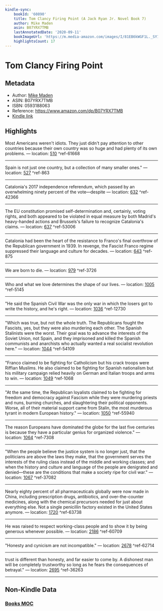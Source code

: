 ```yaml
---
kindle-sync:
    bookId: '60890'
    title: Tom Clancy Firing Point (A Jack Ryan Jr. Novel Book 7)
    author: Mike Maden
    asin: B07YRX7TMB
    lastAnnotatedDate: '2020-09-11'
    bookImageUrl: 'https://m.media-amazon.com/images/I/81EB6kWGF1L._SY160.jpg'
    highlightsCount: 17
---
```


# Tom Clancy Firing Point

## Metadata

-   Author: [Mike Maden](https://www.amazon.comundefined)
-   ASIN: B07YRX7TMB
-   ISBN: 0593188063
-   Reference: https://www.amazon.com/dp/B07YRX7TMB
-   [Kindle link](kindle://book?action=open&asin=B07YRX7TMB)

## Highlights

Most Americans weren't idiots. They just didn't pay attention to other countries because their own country was so huge and had plenty of its own problems. — location: [510](kindle://book?action=open&asin=B07YRX7TMB&location=510) ^ref-61668

---

Spain is not just one country, but a collection of many smaller ones." — location: [527](kindle://book?action=open&asin=B07YRX7TMB&location=527) ^ref-863

---

Catalonia's 2017 independence referendum, which passed by an overwhelming ninety percent of the vote—despite — location: [632](kindle://book?action=open&asin=B07YRX7TMB&location=632) ^ref-42366

---

The EU constitution promised self-determination and, certainly, voting rights, and both appeared to be violated in equal measure by both Madrid's heavy-handed actions and Brussels's failure to recognize Catalonia's claims. — location: [637](kindle://book?action=open&asin=B07YRX7TMB&location=637) ^ref-53006

---

Catalonia had been the heart of the resistance to Franco's final overthrow of the Republican government in 1939. In revenge, the Fascist Franco regime suppressed their language and culture for decades. — location: [643](kindle://book?action=open&asin=B07YRX7TMB&location=643) ^ref-875

---

We are born to die. — location: [979](kindle://book?action=open&asin=B07YRX7TMB&location=979) ^ref-3726

---

Who and what we love determines the shape of our lives. — location: [1005](kindle://book?action=open&asin=B07YRX7TMB&location=1005) ^ref-5145

---

"He said the Spanish Civil War was the only war in which the losers got to write the history, and he's right. — location: [1036](kindle://book?action=open&asin=B07YRX7TMB&location=1036) ^ref-12730

---

"Which was true, but not the whole truth. The Republicans fought the Fascists, yes, but they were also murdering each other. The Spanish Stalinists were the worst. Their goal was to advance the interests of the Soviet Union, not Spain, and they imprisoned and killed the Spanish communists and anarchists who actually wanted a real socialist revolution here." — location: [1044](kindle://book?action=open&asin=B07YRX7TMB&location=1044) ^ref-54109

---

"Franco claimed to be fighting for Catholicism but his crack troops were Riffian Muslims. He also claimed to be fighting for Spanish nationalism but his military campaign relied heavily on German and Italian troops and arms to win. — location: [1049](kindle://book?action=open&asin=B07YRX7TMB&location=1049) ^ref-1068

---

"At the same time, the Republican loyalists claimed to be fighting for freedom and democracy against Fascism while they were murdering priests and nuns, burning churches, and slaughtering their political opponents. Worse, all of their material support came from Stalin, the most murderous tyrant in modern European history." — location: [1050](kindle://book?action=open&asin=B07YRX7TMB&location=1050) ^ref-55940

---

The reason Europeans have dominated the globe for the last five centuries is because they have a particular genius for organized violence." — location: [1064](kindle://book?action=open&asin=B07YRX7TMB&location=1064) ^ref-7308

---

"When the people believe the justice system is no longer just, that the politicians are above the laws they make, that the government serves the interests of the ruling class instead of the middle and working classes; and when the history and culture and language of the people are denigrated and denied—these are the conditions that make a society ripe for civil war." — location: [1067](kindle://book?action=open&asin=B07YRX7TMB&location=1067) ^ref-37082

---

Nearly eighty percent of all pharmaceuticals globally were now made in China, including prescription drugs, antibiotics, and over-the-counter medicines, along with the chemical precursors needed for just about everything else. Not a single penicillin factory existed in the United States anymore. — location: [1720](kindle://book?action=open&asin=B07YRX7TMB&location=1720) ^ref-63738

---

He was raised to respect working-class people and to show it by being generous whenever possible. — location: [2186](kindle://book?action=open&asin=B07YRX7TMB&location=2186) ^ref-60709

---

"Honesty and cynicism are not incompatible." — location: [2678](kindle://book?action=open&asin=B07YRX7TMB&location=2678) ^ref-62714

---

trust is different than honesty, and far easier to come by. A dishonest man will be completely trustworthy so long as he fears the consequences of betrayal." — location: [2695](kindle://book?action=open&asin=B07YRX7TMB&location=2695) ^ref-36263

---

## Non-Kindle Data

### [Books MOC](Books%20MOC.md)

